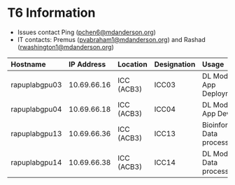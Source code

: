 # T6 Information

- Issues contact Ping (pchen6@mdanderson.org)
- IT contacts: Premus (pvabraham1@mdanderson.org) and Rashad (rwashington1@mdanderson.org)
  
| Hostname          | IP Address    | Location     | Designation    | Usage                           |
| :---------------- | :------------ | :----------- | :------------- | :------------------------------ |
| rapuplabgpu03     | 10.69.66.16   | ICC (ACB3)   | ICC03          | DL Modeling, App Deployment     |
| rapuplabgpu04     | 10.69.66.18   | ICC (ACB3)   | ICC04          | DL Modeling, App Dev/Test,      |
| rapuplabgpu13     | 10.69.66.36   | ICC (ACB3)   | ICC13          | Bioinformatics, Data processing |
| rapuplabgpu14     | 10.69.66.38   | ICC (ACB3)   | ICC14          | DL Modeling, Data processing    |
